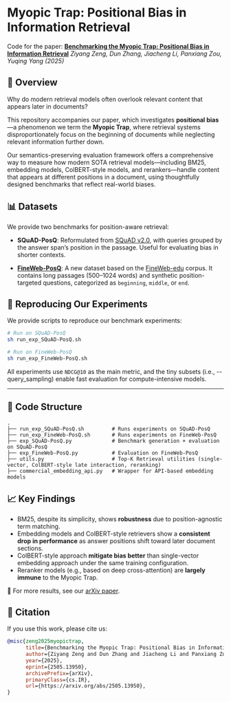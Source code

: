 # Myopic Trap: Positional Bias in Information Retrieval

Code for the paper:
**[Benchmarking the Myopic Trap: Positional Bias in Information Retrieval](https://arxiv.org/abs/2505.13950)**
*Ziyang Zeng, Dun Zhang, Jiacheng Li, Panxiang Zou, Yuqing Yang (2025)*

## 📘 Overview

Why do modern retrieval models often overlook relevant content that appears later in documents?

This repository accompanies our paper, which investigates **positional bias**—a phenomenon we term the **Myopic Trap**, where retrieval systems disproportionately focus on the beginning of documents while neglecting relevant information further down.

Our semantics-preserving evaluation framework offers a comprehensive way to measure how modern SOTA retrieval models—including BM25, embedding models, ColBERT-style models, and rerankers—handle content that appears at different positions in a document, using thoughtfully designed benchmarks that reflect real-world biases.


## 📊 Datasets

We provide two benchmarks for position-aware retrieval:

* **SQuAD-PosQ**: Reformulated from [SQuAD v2.0](https://huggingface.co/datasets/rajpurkar/squad_v2), with queries grouped by the answer span’s position in the passage. Useful for evaluating bias in shorter contexts.

* **[FineWeb-PosQ](https://huggingface.co/datasets/NovaSearch/FineWeb-PosQ)**: A new dataset based on the [FineWeb-edu](https://huggingface.co/datasets/HuggingFaceFW/fineweb-edu) corpus. It contains long passages (500–1024 words) and synthetic position-targeted questions, categorized as `beginning`, `middle`, or `end`.

## 🧪 Reproducing Our Experiments

We provide scripts to reproduce our benchmark experiments:

```bash
# Run on SQuAD-PosQ
sh run_exp_SQuAD-PosQ.sh

# Run on FineWeb-PosQ
sh run_exp_FineWeb-PosQ.sh
```

All experiments use `NDCG@10` as the main metric, and the tiny subsets (i.e., --query_sampling) enable fast evaluation for compute-intensive models.

---

## 🧱 Code Structure

```text
.
├── run_exp_SQuAD-PosQ.sh         # Runs experiments on SQuAD-PosQ
├── run_exp_FineWeb-PosQ.sh       # Runs experiments on FineWeb-PosQ
├── exp_SQuAD-PosQ.py             # Benchmark generation + evaluation on SQuAD-PosQ
├── exp_FineWeb-PosQ.py           # Evaluation on FineWeb-PosQ
├── utils.py                      # Top-K Retrieval utilities (single-vector, ColBERT-style late interaction, reranking)
├── commercial_embedding_api.py   # Wrapper for API-based embedding models
```


## 📈 Key Findings

* BM25, despite its simplicity, shows **robustness** due to position-agnostic term matching.
* Embedding models and ColBERT-style retrievers show a **consistent drop in performance** as answer positions shift toward later document sections.
* ColBERT-style approach **mitigate bias better** than single-vector embedding approach under the same training configuration.
* Reranker models (e.g., based on deep cross-attention) are **largely immune** to the Myopic Trap.

📄 For more results, see our [arXiv paper](https://arxiv.org/abs/2505.13950).


## 📌 Citation

If you use this work, please cite us:

```bibtex
@misc{zeng2025myopictrap,
      title={Benchmarking the Myopic Trap: Positional Bias in Information Retrieval}, 
      author={Ziyang Zeng and Dun Zhang and Jiacheng Li and Panxiang Zou and Yuqing Yang},
      year={2025},
      eprint={2505.13950},
      archivePrefix={arXiv},
      primaryClass={cs.IR},
      url={https://arxiv.org/abs/2505.13950}, 
}
```
